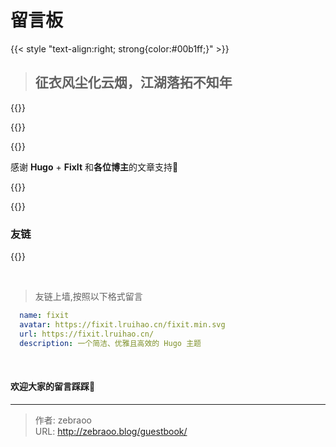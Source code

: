 # 留言板



{{< style "text-align:right; strong{color:#00b1ff;}" >}}
> ## 征衣风尘化云烟，江湖落拓不知年
{{</style >}}


{{<center-quote >}}

{{<typeit  >}}

感谢 **Hugo** + **FixIt** 和**各位博主**的文章支持🫶 

{{</typeit >}}

{{</center-quote >}}
</br>



### 友链

{{<friend name="fixit" url="https://fixit.lruihao.cn/" logo="https://fixit.lruihao.cn/fixit.min.svg" word="一个简洁、优雅且高效的 Hugo 主题" >}}

</br>

> 友链上墙,按照以下格式留言
```yaml
  name: fixit
  avatar: https://fixit.lruihao.cn/fixit.min.svg
  url: https://fixit.lruihao.cn/
  description: 一个简洁、优雅且高效的 Hugo 主题
```
</br>

#### 欢迎大家的留言踩踩🦶

---

> 作者: zebraoo  
> URL: http://zebraoo.blog/guestbook/  

